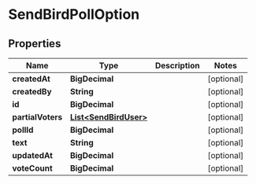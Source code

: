 

# SendBirdPollOption


## Properties

Name | Type | Description | Notes
------------ | ------------- | ------------- | -------------
**createdAt** | **BigDecimal** |  |  [optional]
**createdBy** | **String** |  |  [optional]
**id** | **BigDecimal** |  |  [optional]
**partialVoters** | [**List&lt;SendBirdUser&gt;**](SendBirdUser.md) |  |  [optional]
**pollId** | **BigDecimal** |  |  [optional]
**text** | **String** |  |  [optional]
**updatedAt** | **BigDecimal** |  |  [optional]
**voteCount** | **BigDecimal** |  |  [optional]



